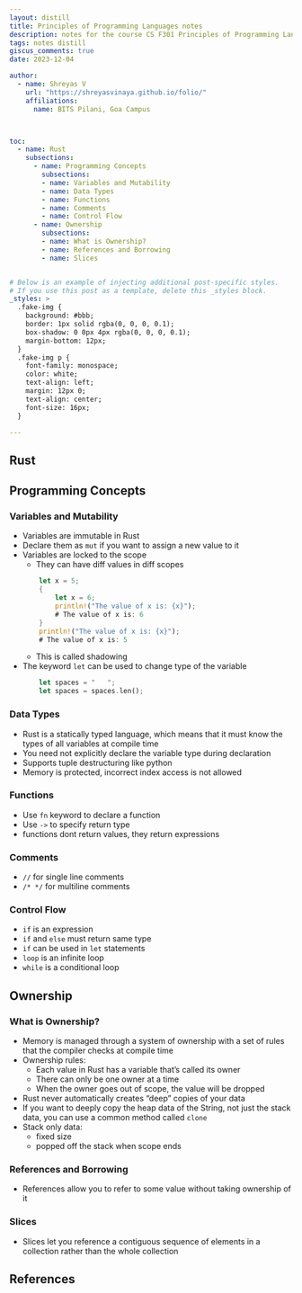 ```yaml
---
layout: distill
title: Principles of Programming Languages notes
description: notes for the course CS F301 Principles of Programming Languages
tags: notes distill
giscus_comments: true
date: 2023-12-04 

author:
  - name: Shreyas V
    url: "https://shreyasvinaya.github.io/folio/"
    affiliations:
      name: BITS Pilani, Goa Campus



toc:
  - name: Rust
    subsections:
      - name: Programming Concepts
	  	subsections:
		- name: Variables and Mutability
		- name: Data Types
		- name: Functions
		- name: Comments
		- name: Control Flow
      - name: Ownership
	    subsections:
		- name: What is Ownership?
		- name: References and Borrowing
		- name: Slices


# Below is an example of injecting additional post-specific styles.
# If you use this post as a template, delete this _styles block.
_styles: >
  .fake-img {
    background: #bbb;
    border: 1px solid rgba(0, 0, 0, 0.1);
    box-shadow: 0 0px 4px rgba(0, 0, 0, 0.1);
    margin-bottom: 12px;
  }
  .fake-img p {
    font-family: monospace;
    color: white;
    text-align: left;
    margin: 12px 0;
    text-align: center;
    font-size: 16px;
  }

---
```


## Rust
## Programming Concepts
### Variables and Mutability
- Variables are immutable in Rust
- Declare them as `mut` if you want to assign a new value to it
- Variables are locked to the scope
	- They can have diff values in diff scopes
	```rust
		let x = 5;
		{
			let x = 6;
			println!("The value of x is: {x}");
			# The value of x is: 6
		}
		println!("The value of x is: {x}");
		# The value of x is: 5
	```
	- This is called shadowing
- The keyword `let` can be used to change type of the variable
	```rust
		let spaces = "   ";
		let spaces = spaces.len();
	```

### Data Types
- Rust is a statically typed language, which means that it must know the types of all variables at compile time
- You need not explicitly declare the variable type during declaration
- Supports tuple destructuring like python
- Memory is protected, incorrect index access is not allowed

### Functions
- Use `fn` keyword to declare a function
- Use `->` to specify return type
- functions dont return values, they return expressions

### Comments
- `//` for single line comments
- `/* */` for multiline comments

### Control Flow
- `if` is an expression
- `if` and `else` must return same type
- `if` can be used in `let` statements
- `loop` is an infinite loop
- `while` is a conditional loop

## Ownership
### What is Ownership?
- Memory is managed through a system of ownership with a set of rules that the compiler checks at compile time
- Ownership rules:
	- Each value in Rust has a variable that’s called its owner
	- There can only be one owner at a time
	- When the owner goes out of scope, the value will be dropped
- Rust never automatically creates “deep” copies of your data
- If you want to deeply copy the heap data of the String, not just the stack data, you can use a common method called `clone`
- Stack only data:
	- fixed size
	- popped off the stack when scope ends

### References and Borrowing
- References allow you to refer to some value without taking ownership of it

### Slices
- Slices let you reference a contiguous sequence of elements in a collection rather than the whole collection

## References